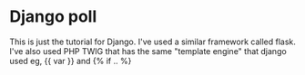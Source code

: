
# Django poll
This is just the tutorial for Django. I've used a similar framework called flask. I've also used PHP TWIG that has the same "template engine" that django used
eg,
{{ var }} and {% if .. %}
